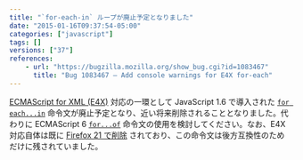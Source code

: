 ```yaml
---
title: "`for-each-in` ループが廃止予定となりました"
date: "2015-01-16T09:37:54-05:00"
categories: ["javascript"]
tags: []
versions: ["37"]
references:
    - url: "https://bugzilla.mozilla.org/show_bug.cgi?id=1083467"
      title: "Bug 1083467 – Add console warnings for E4X for-each"
---
```

[ECMAScript for XML (E4X)](https://developer.mozilla.org/docs/Archive/Web/E4X) 対応の一環として JavaScript 1.6 で導入された [`for each...in`](https://developer.mozilla.org/docs/Web/JavaScript/Reference/Statements/for_each...in) 命令文が廃止予定となり、近い将来削除されることとなりました。代わりに ECMAScript 6 [`for...of`](https://developer.mozilla.org/docs/Web/JavaScript/Reference/Statements/for...of) 命令文の使用を検討してください。なお、E4X 対応自体は既に [Firefox 21 で削除](https://www.fxsitecompat.com/ja/docs/2013/e4x-support-has-been-completely-removed/) されており、この命令文は後方互換性のためだけに残されていました。

